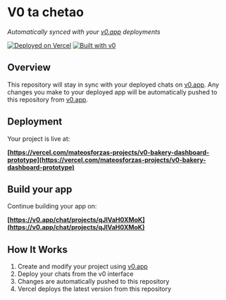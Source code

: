 # V0 ta chetao

*Automatically synced with your [v0.app](https://v0.app) deployments*

[![Deployed on Vercel](https://img.shields.io/badge/Deployed%20on-Vercel-black?style=for-the-badge&logo=vercel)](https://vercel.com/mateosforzas-projects/v0-bakery-dashboard-prototype)
[![Built with v0](https://img.shields.io/badge/Built%20with-v0.app-black?style=for-the-badge)](https://v0.app/chat/projects/qJlVaH0XMoK)

## Overview

This repository will stay in sync with your deployed chats on [v0.app](https://v0.app).
Any changes you make to your deployed app will be automatically pushed to this repository from [v0.app](https://v0.app).

## Deployment

Your project is live at:

**[https://vercel.com/mateosforzas-projects/v0-bakery-dashboard-prototype](https://vercel.com/mateosforzas-projects/v0-bakery-dashboard-prototype)**

## Build your app

Continue building your app on:

**[https://v0.app/chat/projects/qJlVaH0XMoK](https://v0.app/chat/projects/qJlVaH0XMoK)**

## How It Works

1. Create and modify your project using [v0.app](https://v0.app)
2. Deploy your chats from the v0 interface
3. Changes are automatically pushed to this repository
4. Vercel deploys the latest version from this repository
